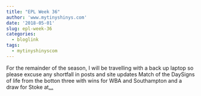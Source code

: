```yaml
---
title: "EPL Week 36"
author: 'www.mytinyshinys.com'
date: '2018-05-01'
slug: epl-week-36
categories:
  - bloglink
tags:
  - mytinyshinyscom
---
```


For the remainder of the season, I will be travelling with a back up laptop so please excuse any shortfall in posts and site updates Match of the DaySigns of life from the botton three with wins for WBA and Southampton and a draw for Stoke at[... <i class="fas fa-external-link-alt"></i>](https://www.mytinyshinys.com/2018/05/01/epl-week-36/)


